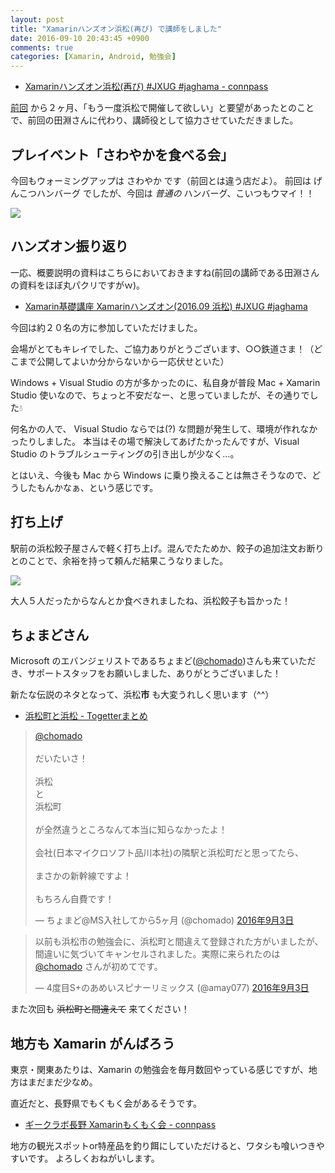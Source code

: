 ```yaml
---
layout: post
title: "Xamarinハンズオン浜松(再び) で講師をしました"
date: 2016-09-10 20:43:45 +0900
comments: true
categories: [Xamarin, Android, 勉強会]
---
```


* [Xamarinハンズオン浜松(再び) #JXUG #jaghama - connpass](http://jaghama.connpass.com/event/37686/)

<!--more-->

[前回](http://blog.amay077.net/blog/2016/07/10/joined_xamarin_hads_on_ad_hamamatsu/) から２ヶ月、「もう一度浜松で開催して欲しい」と要望があったとのことで、前回の田淵さんに代わり、講師役として協力させていただきました。

## プレイベント「さわやかを食べる会」

今回もウォーミングアップは さわやか です（前回とは違う店だよ）。
前回は げんこつハンバーグ でしたが、今回は *普通の* ハンバーグ、こいつもウマイ！！

![](http://blog.amay077.net/assets/images/posts/joined_xamarin_hands_on_ad_hamamatsu_2_01.JPG)

## ハンズオン振り返り

一応、概要説明の資料はこちらにおいておきますね(前回の講師である田淵さんの資料をほぼ丸パクリですがｗ)。

* [Xamarin基礎講座 Xamarinハンズオン(2016.09 浜松) #JXUG #jaghama](http://www.slideshare.net/amay077/xamarin-xamarin201609-jxug-jaghama)

今回は約２０名の方に参加していただけました。

会場がとてもキレイでした、ご協力ありがとうございます、○○鉄道さま！（どこまで公開してよいか分からないから一応伏せといた）

Windows + Visual Studio の方が多かったのに、私自身が普段 Mac + Xamarin Studio 使いなので、ちょっと不安だなー、と思っていましたが、その通りでした💧

何名かの人で、 Visual Studio ならでは(?) な問題が発生して、環境が作れなかったりしました。
本当はその場で解決してあげたかったんですが、Visual Studio のトラブルシューティングの引き出しが少なく…。

とはいえ、今後も Mac から Windows に乗り換えることは無さそうなので、どうしたもんかなぁ、という感じです。

## 打ち上げ

駅前の浜松餃子屋さんで軽く打ち上げ。混んでたためか、餃子の追加注文お断りとのことで、余裕を持って頼んだ結果こうなりました。

![](http://blog.amay077.net/assets/images/posts/joined_xamarin_hands_on_ad_hamamatsu_2_02.JPG)

大人５人だったからなんとか食べきれましたね、浜松餃子も旨かった！

## ちょまどさん

Microsoft のエバンジェリストであるちょまど([@chomado](https://twitter.com/chomado))さんも来ていただき、サポートスタッフをお願いしました、ありがとうございました！

新たな伝説のネタとなって、浜松**市** も大変うれしく思います（^^）

* [浜松町と浜松 - Togetterまとめ](http://togetter.com/li/1020144)

<blockquote class="twitter-tweet" data-conversation="none" data-lang="ja"><p lang="ja" dir="ltr"><a href="https://twitter.com/chomado">@chomado</a> <br><br>だいたいさ！<br><br>浜松<br>と<br>浜松町<br><br>が全然違うところなんて本当に知らなかったよ！<br><br>会社(日本マイクロソフト品川本社)の隣駅と浜松町だと思ってたら、<br><br>まさかの新幹線ですよ！<br><br>もちろん自費です！</p>&mdash; ちょまど@MS入社してから5ヶ月 (@chomado) <a href="https://twitter.com/chomado/status/771907617555828740">2016年9月3日</a></blockquote>
<script async src="//platform.twitter.com/widgets.js" charset="utf-8"></script>

<blockquote class="twitter-tweet" data-lang="ja"><p lang="ja" dir="ltr">以前も浜松市の勉強会に、浜松町と間違えて登録された方がいましたが、間違いに気づいてキャンセルされました。実際に来られたのは <a href="https://twitter.com/chomado">@chomado</a> さんが初めてです。</p>&mdash; 4度目S+のあめいスピナーリミックス (@amay077) <a href="https://twitter.com/amay077/status/771913137792491520">2016年9月3日</a></blockquote>
<script async src="//platform.twitter.com/widgets.js" charset="utf-8"></script>

また次回も ~~浜松町と間違えて~~ 来てください！

## 地方も Xamarin がんばろう

東京・関東あたりは、Xamarin の勉強会を毎月数回やっている感じですが、地方はまだまだ少なめ。

直近だと、長野県でもくもく会があるそうです。

* [ギークラボ長野 Xamarinもくもく会 - connpass](http://glnagano.connpass.com/event/39782/)

地方の観光スポットor特産品を釣り餌にしていただけると、ワタシも喰いつきやすいです。
よろしくおねがいします。